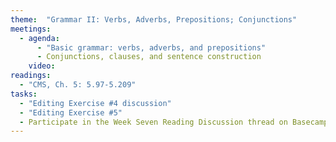 ```yaml
---
theme:  "Grammar II: Verbs, Adverbs, Prepositions; Conjunctions"
meetings:
  - agenda:
      - "Basic grammar: verbs, adverbs, and prepositions"
      - Conjunctions, clauses, and sentence construction
    video:
readings:
  - "CMS, Ch. 5: 5.97-5.209"
tasks:
  - "Editing Exercise #4 discussion"
  - "Editing Exercise #5"
  - Participate in the Week Seven Reading Discussion thread on Basecamp
---
```

